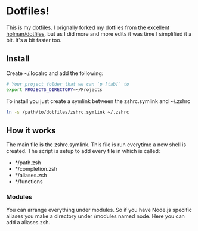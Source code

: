 # Dotfiles!

This is my dotfiles. I orignally forked my dotfiles from the excellent [holman/dotfiles](https://github.com/holman/dotfiles), but as I did more and more edits it was time I simplified it a bit. It's a bit faster too.

## Install

Create ~/.localrc and add the following:
```sh
# Your project folder that we can `p [tab]` to
export PROJECTS_DIRECTORY=~/Projects
```

To install you just create a symlink between the zshrc.symlink and ~/.zshrc
```sh
ln -s /path/to/dotfiles/zshrc.symlink ~/.zshrc
```

## How it works
The main file is the zshrc.symlink. This file is run everytime a new shell is created. The script is setup to add every file in which is called:
- */path.zsh
- */completion.zsh
- */aliases.zsh
- */functions

### Modules
You can arrange everything under modules. So if you have Node.js specific aliases you make a directory under /modules named node.
Here you can add a aliases.zsh.
